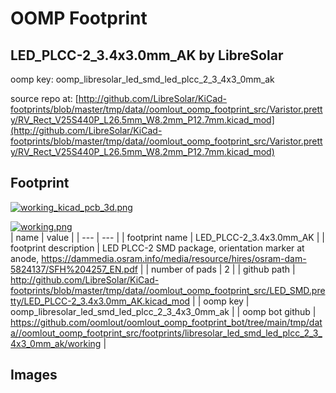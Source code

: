 # OOMP Footprint  
## LED_PLCC-2_3.4x3.0mm_AK  by LibreSolar  
  
oomp key: oomp_libresolar_led_smd_led_plcc_2_3_4x3_0mm_ak  
  
source repo at: [http://github.com/LibreSolar/KiCad-footprints/blob/master/tmp/data//oomlout_oomp_footprint_src/Varistor.pretty/RV_Rect_V25S440P_L26.5mm_W8.2mm_P12.7mm.kicad_mod](http://github.com/LibreSolar/KiCad-footprints/blob/master/tmp/data//oomlout_oomp_footprint_src/Varistor.pretty/RV_Rect_V25S440P_L26.5mm_W8.2mm_P12.7mm.kicad_mod)  
## Footprint  
  
[![working_kicad_pcb_3d.png](working_kicad_pcb_3d_600.png)](working_kicad_pcb_3d.png)  
  
[![working.png](working_600.png)](working.png)  
| name | value | 
| --- | --- | 
| footprint name | LED_PLCC-2_3.4x3.0mm_AK | 
| footprint description | LED PLCC-2 SMD package, orientation marker at anode, https://dammedia.osram.info/media/resource/hires/osram-dam-5824137/SFH%204257_EN.pdf | 
| number of pads | 2 | 
| github path | http://github.com/LibreSolar/KiCad-footprints/blob/master/tmp/data//oomlout_oomp_footprint_src/LED_SMD.pretty/LED_PLCC-2_3.4x3.0mm_AK.kicad_mod | 
| oomp key | oomp_libresolar_led_smd_led_plcc_2_3_4x3_0mm_ak | 
| oomp bot github | https://github.com/oomlout/oomlout_oomp_footprint_bot/tree/main/tmp/data//oomlout_oomp_footprint_src/footprints/libresolar_led_smd_led_plcc_2_3_4x3_0mm_ak/working | 
## Images  
